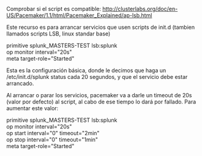 Comprobar si el script es compatible:
http://clusterlabs.org/doc/en-US/Pacemaker/1.1/html/Pacemaker_Explained/ap-lsb.html


Este recurso es para arrancar servicios que usen scripts de init.d (tambien llamados scripts LSB, linux standar base)

primitive splunk_MASTERS-TEST lsb:splunk \
  op monitor interval="20s" \
  meta target-role="Started"

Esta es la configuración básica, donde le decimos que haga un /etc/init.d/splunk status cada 20 segundos, y que el servicio debe estar arrancado.


Al arrancar o parar los servicios, pacemaker va a darle un timeout de 20s (valor por defecto) al script, al cabo de ese tiempo lo dará por fallado.
Para aumentar este valor:

primitive splunk_MASTERS-TEST lsb:splunk \
  op monitor interval="20s" \
  op start interval="0" timeout="2min" \
  op stop interval="0" timeout="1min" \
  meta target-role="Started"

